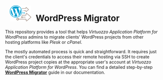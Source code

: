 <p align="center">
<img style="padding: 0 15px; float: left;" src="images/migration-logo-readme.svg" width="70">
</p>

# WordPress Migrator 

This repository provides a tool that helps *Virtuozzo Application Platform for WordPress* admins to migrate clients' WordPress projects from other hosting platforms like *Plesk* or *cPanel*. 

The mostly automated process is quick and straightforward. It requires just the client's credentials to access their remote hosting via SSH to create WordPress project copies at the appropriate user's account at *Virtuozzo Application Platform for WordPress*. You can find a detailed step-by-step **[WordPress Migrator](https://www.virtuozzo.com/application-platform-ops-docs/wordpress-migrator/)** guide in our documentation.
